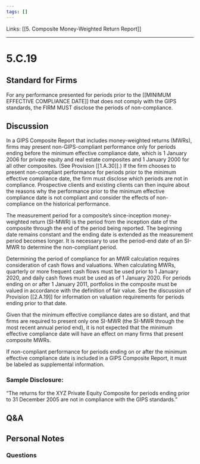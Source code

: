 ```yaml
---
tags: []
---
```

Links: [[5. Composite Money-Weighted Return Report]]
___
# 5.C.19
## Standard for Firms
For any performance presented for periods prior to the [[MINIMUM EFFECTIVE COMPLIANCE DATE]] that does not comply with the GIPS standards, the FIRM MUST disclose the periods of non-compliance.
## Discussion
In a GIPS Composite Report that includes money-weighted returns (MWRs), firms may present non-GIPS-compliant performance only for periods ending before the minimum effective compliance date, which is 1 January 2006 for private equity and real estate composites and 1 January 2000 for all other composites. (See Provision [[1.A.30]].) If the firm chooses to present non-compliant performance for periods prior to the minimum effective compliance date, the firm must disclose which periods are not in compliance. Prospective clients and existing clients can then inquire about the reasons why the performance prior to the minimum effective compliance date is not compliant and consider the effects of non-compliance on the historical performance.

The measurement period for a composite’s since-inception money-weighted return (SI-MWR) is the period from the inception date of the composite through the end of the period being reported. The beginning date remains constant and the ending date is extended as the measurement period becomes longer. It is necessary to use the period-end date of an SI-MWR to determine the non-compliant period.

Determining the period of compliance for an MWR calculation requires consideration of cash flows and valuations. When calculating MWRs, quarterly or more frequent cash flows must be used prior to 1 January 2020, and daily cash flows must be used as of 1 January 2020. For periods ending on or after 1 January 2011, portfolios in the composite must be valued in accordance with the definition of fair value. See the discussion of Provision [[2.A.19]] for information on valuation requirements for periods ending prior to that date.

Given that the minimum effective compliance dates are so distant, and that firms are required to present only one SI-MWR (the SI-MWR through the most recent annual period end), it is not expected that the minimum effective compliance date will have an effect on many firms that present composite MWRs.

If non-compliant performance for periods ending on or after the minimum effective compliance date is included in a GIPS Composite Report, it must be labeled as supplemental information.
### Sample Disclosure:
“The returns for the XYZ Private Equity Composite for periods ending prior to 31 December 2005 are not in compliance with the GIPS standards.”
## Q&A

## Personal Notes

### Questions